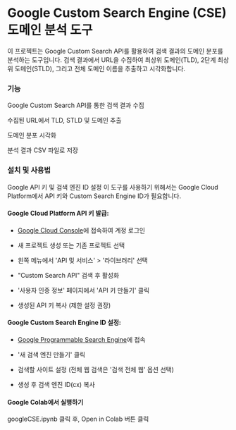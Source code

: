 # Google Custom Search Engine (CSE) 도메인 분석 도구

이 프로젝트는 Google Custom Search API를 활용하여 검색 결과의 도메인 분포를 분석하는 도구입니다. 검색 결과에서 URL을 수집하여 최상위 도메인(TLD), 2단계 최상위 도메인(STLD), 그리고 전체 도메인 이름을 추출하고 시각화합니다.

### 기능

Google Custom Search API를 통한 검색 결과 수집

수집된 URL에서 TLD, STLD 및 도메인 추출

도메인 분포 시각화

분석 결과 CSV 파일로 저장

### 설치 및 사용법

Google API 키 및 검색 엔진 ID 설정
이 도구를 사용하기 위해서는 Google Cloud Platform에서 API 키와 Custom Search Engine ID가 필요합니다.

#### Google Cloud Platform API 키 발급:

- [Google Cloud Console](https://console.cloud.google.com/)에 접속하여 계정 로그인

- 새 프로젝트 생성 또는 기존 프로젝트 선택

- 왼쪽 메뉴에서 'API 및 서비스' > '라이브러리' 선택

- "Custom Search API" 검색 후 활성화

- '사용자 인증 정보' 페이지에서 'API 키 만들기' 클릭

- 생성된 API 키 복사 (제한 설정 권장)


#### Google Custom Search Engine ID 설정:

- [Google Programmable Search Engine](https://programmablesearchengine.google.com/about/)에 접속

- '새 검색 엔진 만들기' 클릭

- 검색할 사이트 설정 (전체 웹 검색은 '검색 전체 웹' 옵션 선택)

- 생성 후 검색 엔진 ID(cx) 복사

#### Google Colab에서 실행하기

googleCSE.ipynb 클릭 후, Open in Colab 버튼 클릭
